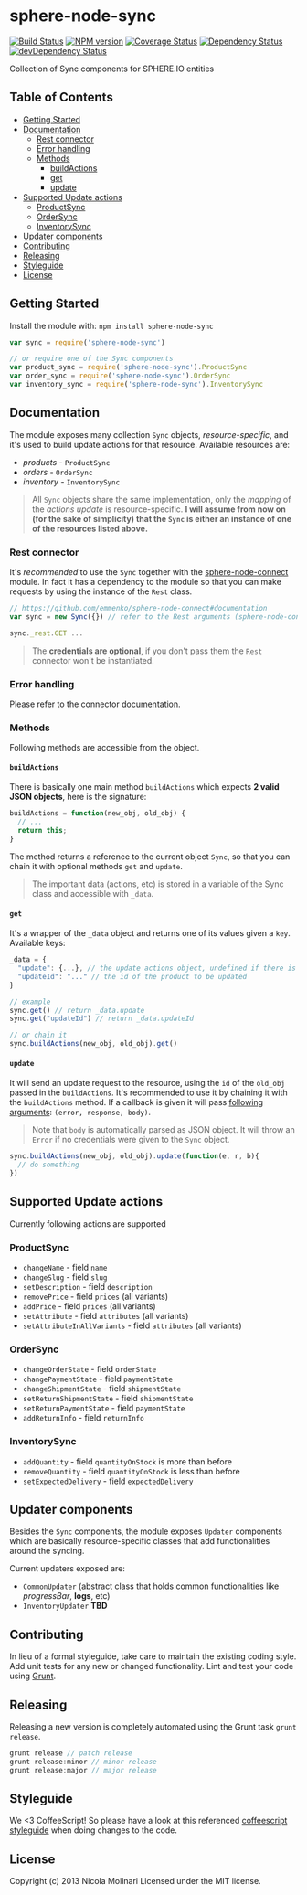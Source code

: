 # sphere-node-sync

[![Build Status](https://secure.travis-ci.org/emmenko/sphere-node-sync.png?branch=master)](http://travis-ci.org/emmenko/sphere-node-sync) [![NPM version](https://badge.fury.io/js/sphere-node-sync.png)](http://badge.fury.io/js/sphere-node-sync) [![Coverage Status](https://coveralls.io/repos/emmenko/sphere-node-sync/badge.png?branch=master)](https://coveralls.io/r/emmenko/sphere-node-sync?branch=master) [![Dependency Status](https://david-dm.org/emmenko/sphere-node-sync.png?theme=shields.io)](https://david-dm.org/emmenko/sphere-node-sync) [![devDependency Status](https://david-dm.org/emmenko/sphere-node-sync/dev-status.png?theme=shields.io)](https://david-dm.org/emmenko/sphere-node-sync#info=devDependencies)

Collection of Sync components for SPHERE.IO entities

## Table of Contents
* [Getting Started](#getting-started)
* [Documentation](#documentation)
  * [Rest connector](#rest-connector)
  * [Error handling](#error-handling)
  * [Methods](#methods)
    * [buildActions](#buildactions) 
    * [get](#get)
    * [update](#update)
* [Supported Update actions](#supported-update-actions)
  * [ProductSync](#productsync) 
  * [OrderSync](#ordersync) 
  * [InventorySync](#inventorysync) 
* [Updater components](#updater-components)
* [Contributing](#contributing)
* [Releasing](#releasing)
* [Styleguide](#styleguide)
* [License](#license)

## Getting Started
Install the module with: `npm install sphere-node-sync`

```javascript
var sync = require('sphere-node-sync')

// or require one of the Sync components
var product_sync = require('sphere-node-sync').ProductSync
var order_sync = require('sphere-node-sync').OrderSync
var inventory_sync = require('sphere-node-sync').InventorySync
```

## Documentation
The module exposes many collection `Sync` objects, _resource-specific_, and it's used to build update actions for that resource. Available resources are:

- *products* - `ProductSync`
- *orders* - `OrderSync`
- *inventory* - `InventorySync`

> All `Sync` objects share the same implementation, only the _mapping_ of the *actions update* is resource-specific. **I will assume from now on (for the sake of simplicity) that the `Sync` is either an instance of one of the resources listed above.**


### Rest connector
It's _recommended_ to use the `Sync` together with the [sphere-node-connect](https://github.com/emmenko/sphere-node-connect) module.
In fact it has a dependency to the module so that you can make requests by using the instance of the `Rest` class.

```javascript
// https://github.com/emmenko/sphere-node-connect#documentation
var sync = new Sync({}) // refer to the Rest arguments (sphere-node-connect) if you want to pass options

sync._rest.GET ...
```
> The **credentials are optional**, if you don't pass them the `Rest` connector won't be instantiated.


### Error handling
Please refer to the connector [documentation](https://github.com/emmenko/sphere-node-connect#error-handling).


### Methods

Following methods are accessible from the object.

#### `buildActions`
There is basically one main method `buildActions` which expects **2 valid JSON objects**, here is the signature:

```javascript
buildActions = function(new_obj, old_obj) {
  // ...
  return this;
}
```
The method returns a reference to the current object `Sync`, so that you can chain it with optional methods `get` and `update`.
> The important data (actions, etc) is stored in a variable of the Sync class and accessible with `_data`.

#### `get`
It's a wrapper of the `_data` object and returns one of its values given a `key`.
Available keys:
```javascript
_data = {
  "update": {...}, // the update actions object, undefined if there is no update
  "updateId": "..." // the id of the product to be updated
}

// example
sync.get() // return _data.update
sync.get("updateId") // return _data.updateId

// or chain it
sync.buildActions(new_obj, old_obj).get()
```

#### `update`
It will send an update request to the resource, using the `id` of the `old_obj` passed in the `buildActions`.
It's recommended to use it by chaining it with the `buildActions` method.
If a callback is given it will pass [following arguments](https://github.com/mikeal/request#requestoptions-callback): `(error, response, body)`.

> Note that `body` is automatically parsed as JSON object.
> It will throw an `Error` if no credentials were given to the `Sync` object.

```javascript
sync.buildActions(new_obj, old_obj).update(function(e, r, b){
  // do something
})
```

## Supported Update actions
Currently following actions are supported

### ProductSync

- `changeName` - field `name`
- `changeSlug` - field `slug`
- `setDescription` - field `description`
- `removePrice` - field `prices` (all variants)
- `addPrice` - field `prices` (all variants)
- `setAttribute` - field `attributes` (all variants)
- `setAttributeInAllVariants` - field `attributes` (all variants)

### OrderSync

- `changeOrderState` - field `orderState`
- `changePaymentState` - field `paymentState`
- `changeShipmentState` - field `shipmentState`
- `setReturnShipmentState` - field `shipmentState`
- `setReturnPaymentState` - field `paymentState`
- `addReturnInfo` - field `returnInfo`

### InventorySync

- `addQuantity` - field `quantityOnStock` is more than before
- `removeQuantity` - field `quantityOnStock` is less than before
- `setExpectedDelivery` - field `expectedDelivery`


## Updater components
Besides the `Sync` components, the module exposes `Updater` components which are basically resource-specific classes that add functionalities around the syncing.

Current updaters exposed are:

- `CommonUpdater` (abstract class that holds common functionalities like *progressBar*, **logs**, etc)
- `InventoryUpdater` __TBD__


## Contributing
In lieu of a formal styleguide, take care to maintain the existing coding style. Add unit tests for any new or changed functionality. Lint and test your code using [Grunt](http://gruntjs.com/).

## Releasing
Releasing a new version is completely automated using the Grunt task `grunt release`.

```javascript
grunt release // patch release
grunt release:minor // minor release
grunt release:major // major release
```

## Styleguide
We <3 CoffeeScript! So please have a look at this referenced [coffeescript styleguide](https://github.com/polarmobile/coffeescript-style-guide) when doing changes to the code.

## License
Copyright (c) 2013 Nicola Molinari
Licensed under the MIT license.

